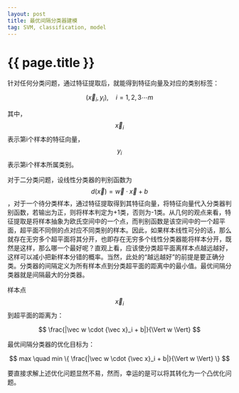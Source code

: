 ```yaml
---
layout: post
title: 最优间隔分类器建模
tag: SVM, classification, model
---
```


# {{ page.title }}

针对任何分类问题，通过特征提取后，就能得到特征向量及对应的类别标签：

$$
( {\vec x}_i, y_i ), \quad i=1,2,3 \cdots m
$$

其中，$$ {\vec x}_i $$表示第i个样本的特征向量，$$ y_i $$表示第i个样本所属类别。

对于二分类问题，设线性分类器的判别函数为 $$ d({\vec x})={\vec w} \cdot {\vec x}+b $$，对于一个待分类样本，通过特征提取得到其特征向量，将特征向量代入分类器判别函数，若输出为正，则将样本判定为+1类，否则为-1类。从几何的观点来看，特征提取是将样本抽象为欧氏空间中的一个点，而判别函数是该空间中的一个超平面，超平面不同侧的点对应不同类别的样本。因此，如果样本线性可分的话，那么就存在无穷多个超平面将其分开，也即存在无穷多个线性分类器能将样本分开，既然是这样，那么哪一个最好呢？直观上看，应该使分类超平面离样本点越远越好，这样可以减小把新样本分错的概率。当然，此处的“越远越好”的前提是要正确分类。分类器的间隔定义为所有样本点到分类超平面的距离中的最小值。最优间隔分类器就是间隔最大的分类器。

样本点$$ {\vec x}_i $$到超平面的距离为：

$$
\frac{|\vec w \cdot {\vec x}_i + b|}{\Vert w \Vert}
$$

最优间隔分类器的优化目标为：

$$
max \quad min \{ \frac{|\vec w \cdot {\vec x}_i + b|}{\Vert w \Vert} \}
$$

要直接求解上述优化问题显然不易，然而，幸运的是可以将其转化为一个凸优化问题。
